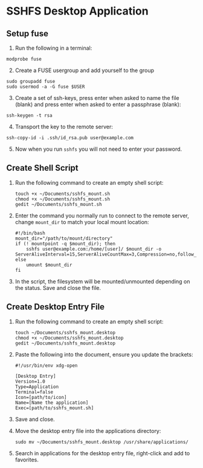 # SSHFS Desktop Application

## Setup fuse

1. Run the following in a terminal:

```console
modprobe fuse
```

2. Create a FUSE usergroup and add yourself to the group

```console
sudo groupadd fuse
sudo usermod -a -G fuse $USER
```

3. Create a set of ssh-keys, press enter when asked to name the file (blank) and press enter when asked to enter a passphrase (blank):

```console
ssh-keygen -t rsa
```

4. Transport the key to the remote server:

```console
ssh-copy-id -i .ssh/id_rsa.pub user@example.com
```

5. Now when you run `sshfs` you will not need to enter your password.

## Create Shell Script

1. Run the following command to create an empty shell script:

    ```console
    touch +x ~/Documents/sshfs_mount.sh
    chmod +x ~/Documents/sshfs_mount.sh
    gedit ~/Documents/sshfs_mount.sh
    ```

2. Enter the command you normally run to connect to the remote server, change `mount_dir` to match your local mount location:

    ```
    #!/bin/bash
    mount_dir="/path/to/mount/directory"
    if (! mountpoint -q $mount_dir); then
        sshfs user@example.com:/home/[user]/ $mount_dir -o   ServerAliveInterval=15,ServerAliveCountMax=3,Compression=no,follow_symlinks
    else
        umount $mount_dir
    fi
    ```

3. In the script, the filesystem will be mounted/unmounted depending on the status. Save and close the file.

## Create Desktop Entry File

1. Run the following command to create an empty shell script:

    ```console
    touch ~/Documents/sshfs_mount.desktop
    chmod +x ~/Documents/sshfs_mount.desktop
    gedit ~/Documents/sshfs_mount.desktop
    ```

2. Paste the following into the document, ensure you update the brackets:

    ```
    #!/usr/bin/env xdg-open

    [Desktop Entry]
    Version=1.0
    Type=Application
    Terminal=false
    Icon=[path/to/icon]
    Name=[Name the application]
    Exec=[path/to/sshfs_mount.sh]
    ```

3. Save and close.

4. Move the desktop entry file into the applications directory:

    ```console
    sudo mv ~/Documents/sshfs_mount.desktop /usr/share/applications/
    ```

5. Search in applications for the desktop entry file, right-click and add to favorites.
